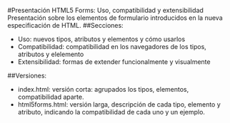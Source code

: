 #Presentación HTML5 Forms: Uso, compatibilidad y extensibilidad
Presentación sobre los elementos de formulario introducidos en la nueva especificación de HTML.
##Secciones:
* Uso: nuevos tipos, atributos y elementos y cómo usarlos
* Compatibilidad: compatibilidad en los navegadores de los tipos, atributos y elelemento
* Extensibilidad: formas de extender funcionalmente y visualmente

##Versiones:
* index.html: versión corta: agrupados los tipos, elementos, compatibilidad aparte.
* html5forms.html: versión larga, descripción de cada tipo, elemento y atributo, indicando la compatibilidad de cada uno y un ejemplo.


